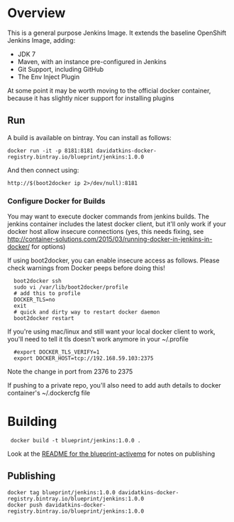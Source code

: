 # Overview

This is a general purpose Jenkins Image. It extends the baseline OpenShift Jenkins Image, adding:

* JDK 7
* Maven, with an instance pre-configured in Jenkins
* Git Support, including GitHub
* The Env Inject Plugin

At some point it may be worth moving to the official docker container, because it has slightly nicer support for installing plugins

## Run

A build is available on bintray. You can install as follows:

    docker run -it -p 8181:8181 davidatkins-docker-registry.bintray.io/blueprint/jenkins:1.0.0

And then connect using:

    http://$(boot2docker ip 2>/dev/null):8181

### Configure Docker for Builds

You may want to execute docker commands from jenkins builds. The jenkins container includes the latest docker client, but it'll only work if your docker host allow insecure connections (yes, this needs fixing, see http://container-solutions.com/2015/03/running-docker-in-jenkins-in-docker/ for options)

If using boot2docker, you can enable insecure access as follows. Please check warnings from Docker peeps before doing this!

      boot2docker ssh
      sudo vi /var/lib/boot2docker/profile
      # add this to profile
      DOCKER_TLS=no
      exit
      # quick and dirty way to restart docker daemon
      boot2docker restart

If you're using mac/linux and still want your local docker client to work, you'll need to tell it tls doesn't work anymore in your ~/.profile

      #export DOCKER_TLS_VERIFY=1
      export DOCKER_HOST=tcp://192.168.59.103:2375

Note the change in port from 2376 to 2375

If pushing to a private repo, you'll also need to add auth details to docker container's ~/.dockercfg file

# Building

     docker build -t blueprint/jenkins:1.0.0 .

Look at the [README for the blueprint-activemq](http://github.com/davidatkins/blueprint-activemq) for notes on publishing

## Publishing

    docker tag blueprint/jenkins:1.0.0 davidatkins-docker-registry.bintray.io/blueprint/jenkins:1.0.0
    docker push davidatkins-docker-registry.bintray.io/blueprint/jenkins:1.0.0